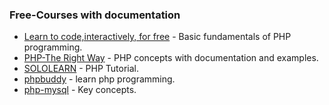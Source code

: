 
### Free-Courses with documentation

- [Learn to code,interactively, for free](https://www.codecademy.com/learn/php) - Basic fundamentals of PHP programming.
- [PHP-The Right Way](http://www.phptherightway.com/) - PHP concepts with documentation and examples.
- [SOLOLEARN](https://www.sololearn.com/Course/PHP/) - PHP Tutorial.
- [phpbuddy](http://www.phpbuddy.com/) - learn php programming.
- [php-mysql](http://coursesweb.net/php-mysql/) - Key concepts.